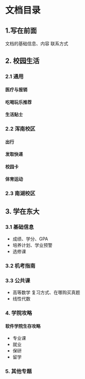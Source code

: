 # 文档目录

## 1.写在前面
文档的基础信息、内容 联系方式

## 2. 校园生活
### 2.1 通用
#### 医疗与报销
#### 吃喝玩乐推荐
#### 生活贴士
### 2.2 浑南校区
#### 出行
#### 发取快递
#### 校园卡
#### 体育运动
### 2.3 南湖校区



## 3. 学在东大
### 3.1 基础信息
 - 成绩、学分、GPA
 - 培养计划、学业预警
 - 选修课

### 3.2 机考指南

### 3.3 公共课

 - 高等数学
        复习方式、在哪购买真题
 - 线性代数

### 4. 学院攻略

#### 软件学院生存攻略
 - 专业课
 - 就业
 - 保研
 - 留学
### 5. 其他专题